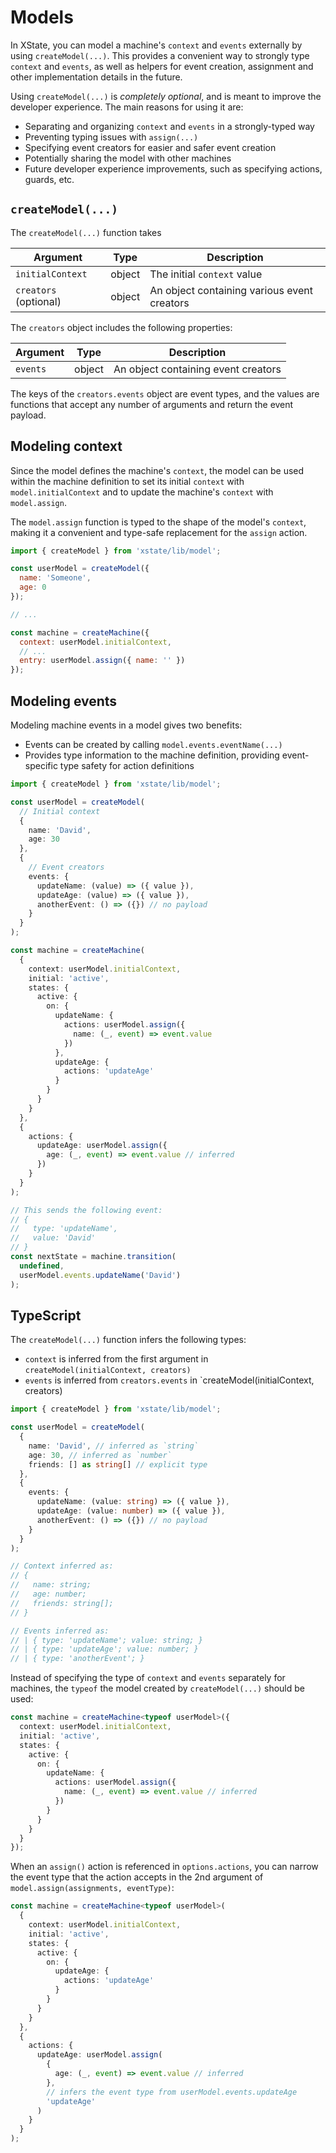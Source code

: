 # Models

In XState, you can model a machine's `context` and `events` externally by using `createModel(...)`. This provides a convenient way to strongly type `context` and `events`, as well as helpers for event creation, assignment and other implementation details in the future.

Using `createModel(...)` is _completely optional_, and is meant to improve the developer experience. The main reasons for using it are:

- Separating and organizing `context` and `events` in a strongly-typed way
- Preventing typing issues with `assign(...)`
- Specifying event creators for easier and safer event creation
- Potentially sharing the model with other machines
- Future developer experience improvements, such as specifying actions, guards, etc.

## `createModel(...)`

The `createModel(...)` function takes

| Argument              | Type   | Description                                 |
| --------------------- | ------ | ------------------------------------------- |
| `initialContext`      | object | The initial `context` value                 |
| `creators` (optional) | object | An object containing various event creators |

The `creators` object includes the following properties:

| Argument | Type   | Description                         |
| -------- | ------ | ----------------------------------- |
| `events` | object | An object containing event creators |

The keys of the `creators.events` object are event types, and the values are functions that accept any number of arguments and return the event payload.

## Modeling context

Since the model defines the machine's `context`, the model can be used within the machine definition to set its initial `context` with `model.initialContext` and to update the machine's `context` with `model.assign`.

The `model.assign` function is typed to the shape of the model's `context`, making it a convenient and type-safe replacement for the `assign` action.

```js
import { createModel } from 'xstate/lib/model';

const userModel = createModel({
  name: 'Someone',
  age: 0
});

// ...

const machine = createMachine({
  context: userModel.initialContext,
  // ...
  entry: userModel.assign({ name: '' })
});
```

## Modeling events

Modeling machine events in a model gives two benefits:

- Events can be created by calling `model.events.eventName(...)`
- Provides type information to the machine definition, providing event-specific type safety for action definitions

```ts
import { createModel } from 'xstate/lib/model';

const userModel = createModel(
  // Initial context
  {
    name: 'David',
    age: 30
  },
  {
    // Event creators
    events: {
      updateName: (value) => ({ value }),
      updateAge: (value) => ({ value }),
      anotherEvent: () => ({}) // no payload
    }
  }
);

const machine = createMachine(
  {
    context: userModel.initialContext,
    initial: 'active',
    states: {
      active: {
        on: {
          updateName: {
            actions: userModel.assign({
              name: (_, event) => event.value
            })
          },
          updateAge: {
            actions: 'updateAge'
          }
        }
      }
    }
  },
  {
    actions: {
      updateAge: userModel.assign({
        age: (_, event) => event.value // inferred
      })
    }
  }
);

// This sends the following event:
// {
//   type: 'updateName',
//   value: 'David'
// }
const nextState = machine.transition(
  undefined,
  userModel.events.updateName('David')
);
```

## TypeScript

The `createModel(...)` function infers the following types:

- `context` is inferred from the first argument in `createModel(initialContext, creators)`
- `events` is inferred from `creators.events` in `createModel(initialContext, creators)

```ts
import { createModel } from 'xstate/lib/model';

const userModel = createModel(
  {
    name: 'David', // inferred as `string`
    age: 30, // inferred as `number`
    friends: [] as string[] // explicit type
  },
  {
    events: {
      updateName: (value: string) => ({ value }),
      updateAge: (value: number) => ({ value }),
      anotherEvent: () => ({}) // no payload
    }
  }
);

// Context inferred as:
// {
//   name: string;
//   age: number;
//   friends: string[];
// }

// Events inferred as:
// | { type: 'updateName'; value: string; }
// | { type: 'updateAge'; value: number; }
// | { type: 'anotherEvent'; }
```

Instead of specifying the type of `context` and `events` separately for machines, the `typeof` the model created by `createModel(...)` should be used:

```ts {0}
const machine = createMachine<typeof userModel>({
  context: userModel.initialContext,
  initial: 'active',
  states: {
    active: {
      on: {
        updateName: {
          actions: userModel.assign({
            name: (_, event) => event.value // inferred
          })
        }
      }
    }
  }
});
```

When an `assign()` action is referenced in `options.actions`, you can narrow the event type that the action accepts in the 2nd argument of `model.assign(assignments, eventType)`:

```ts
const machine = createMachine<typeof userModel>(
  {
    context: userModel.initialContext,
    initial: 'active',
    states: {
      active: {
        on: {
          updateAge: {
            actions: 'updateAge'
          }
        }
      }
    }
  },
  {
    actions: {
      updateAge: userModel.assign(
        {
          age: (_, event) => event.value // inferred
        },
        // infers the event type from userModel.events.updateAge
        'updateAge'
      )
    }
  }
);
```
